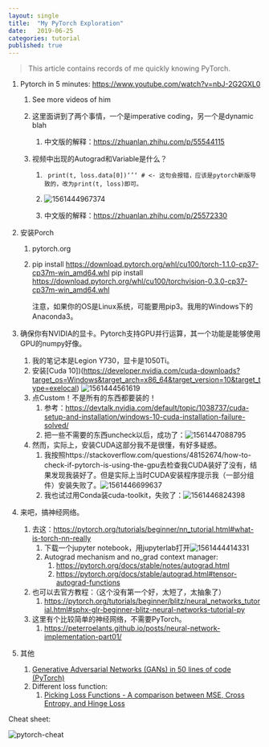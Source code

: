 ```yaml
---
layout: single
title:  "My PyTorch Exploration"
date:   2019-06-25
categories: tutorial
published: true
---
```




>  This article contains records of me quickly knowing PyTorch.



1. Pytorch in 5 minutes: https://www.youtube.com/watch?v=nbJ-2G2GXL0

    1. See more videos of him

    2. 这里面讲到了两个事情，一个是imperative coding，另一个是dynamic blah

        1. 中文版的解释：https://zhuanlan.zhihu.com/p/55544115

    3. 视频中出现的Autograd和Variable是什么？

        1. ```
            print(t, loss.data[0])‘’‘ # <- 这句会报错，应该是pytorch新版导致的，改为print(t, loss)即可。
            ```

        2. ![1561444967374](/assets/images/1561444967374.png)

        3. 中文版的解释：https://zhuanlan.zhihu.com/p/25572330

2. 安装Porch

    1. pytorch.org

    2. pip install https://download.pytorch.org/whl/cu100/torch-1.1.0-cp37-cp37m-win_amd64.whl
        pip install https://download.pytorch.org/whl/cu100/torchvision-0.3.0-cp37-cp37m-win_amd64.whl

        注意，如果你的OS是Linux系统，可能要用pip3。我用的Windows下的Anaconda3。

3. 确保你有NVIDIA的显卡。Pytorch支持GPU并行运算，其一个功能是能够使用GPU的numpy好像。

    1. 我的笔记本是Legion Y730，显卡是1050Ti。
    2. 安装[Cuda 10])(https://developer.nvidia.com/cuda-downloads?target_os=Windows&target_arch=x86_64&target_version=10&target_type=exelocal) ![1561444561619](/assets/images/1561444561619.png)
    3. 点Custom！不是所有的东西都要装的！
        1. 参考：https://devtalk.nvidia.com/default/topic/1038737/cuda-setup-and-installation/windows-10-cuda-installation-failure-solved/
        2. 把一些不需要的东西uncheck以后，成功了：![1561447088795](/assets/images/1561447088795.png)
    4. 然而，实际上，安装CUDA这部分我不是很懂，有好多疑惑。
        1. 我按照https://stackoverflow.com/questions/48152674/how-to-check-if-pytorch-is-using-the-gpu去检查我CUDA装好了没有，结果发现我装好了。但是实际上当时CUDA安装程序提示我（一部分组件）安装失败了。![1561446699637](/assets/images/1561446699637.png)
        2. 我也试过用Conda装cuda-toolkit，失败了：![1561446824398](/assets/images/1561446824398.png)

4. 来吧，搞神经网络。

    1. 去这：https://pytorch.org/tutorials/beginner/nn_tutorial.html#what-is-torch-nn-really
        1. 下载一个jupyter notebook，用jupyterlab打开![1561444414331](/assets/images/1561444414331.png)
        2. Autograd mechanism and no_grad context manager: 
            1. https://pytorch.org/docs/stable/notes/autograd.html
            2. https://pytorch.org/docs/stable/autograd.html#tensor-autograd-functions
    2. 也可以去官方教程：（这个没有第一个好，太短了，太抽象了）
        1. https://pytorch.org/tutorials/beginner/blitz/neural_networks_tutorial.html#sphx-glr-beginner-blitz-neural-networks-tutorial-py
    3. 这里有个比较简单的神经网络，不需要PyTorch。
        1. https://peterroelants.github.io/posts/neural-network-implementation-part01/

5. 其他

    1. [Generative Adversarial Networks (GANs) in 50 lines of code (PyTorch)](https://medium.com/@devnag/generative-adversarial-networks-gans-in-50-lines-of-code-pytorch-e81b79659e3f)
    2. Different loss function:
        1. [Picking Loss Functions - A comparison between MSE, Cross Entropy, and Hinge Loss](https://rohanvarma.me/Loss-Functions/)







Cheat sheet:

![pytorch-cheat](assets/images/pytorch-cheat-1561532010762.jpg)



